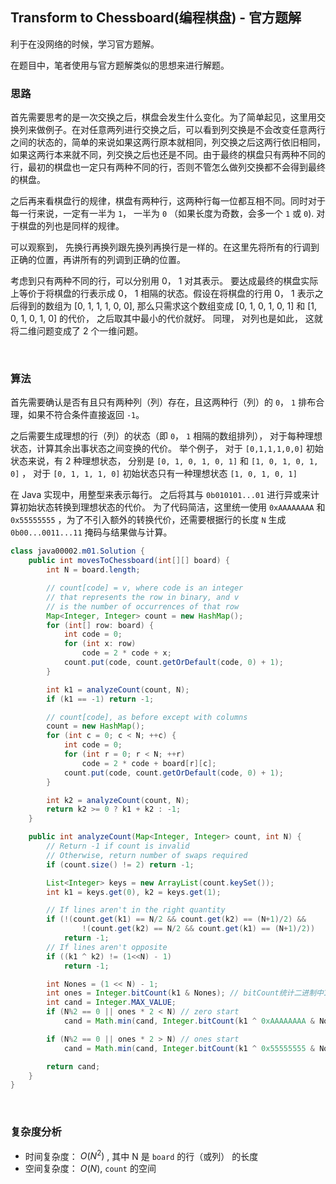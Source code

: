 ## Transform to Chessboard(编程棋盘) - 官方题解

利于在没网络的时候，学习官方题解。

在题目中，笔者使用与官方题解类似的思想来进行解题。

### **思路**

首先需要思考的是一次交换之后，棋盘会发生什么变化。为了简单起见，这里用交换列来做例子。在对任意两列进行交换之后，可以看到列交换是不会改变任意两行之间的状态的，简单的来说如果这两行原本就相同，列交换之后这两行依旧相同，如果这两行本来就不同，列交换之后也还是不同。由于最终的棋盘只有两种不同的行，最初的棋盘也一定只有两种不同的行，否则不管怎么做列交换都不会得到最终的棋盘。

之后再来看棋盘行的规律，棋盘有两种行，这两种行每一位都互相不同。同时对于每一行来说，一定有一半为 `1`， 一半为 `0` （如果长度为奇数，会多一个 `1` 或 `0`). 对于棋盘的列也是同样的规律。

可以观察到， 先换行再换列跟先换列再换行是一样的。在这里先将所有的行调到正确的位置，再讲所有的列调到正确的位置。

考虑到只有两种不同的行，可以分别用 0， 1 对其表示。 要达成最终的棋盘实际上等价于将棋盘的行表示成 0， 1 相隔的状态。假设在将棋盘的行用 0， 1 表示之后得到的数组为 [0, 1, 1, 1, 0, 0], 那么只需求这个数组变成 [0, 1, 0, 1, 0, 1] 和 [1, 0, 1, 0, 1, 0] 的代价， 之后取其中最小的代价就好。 同理， 对列也是如此， 这就将二维问题变成了 2 个一维问题。

&nbsp;

### 算法

首先需要确认是否有且只有两种列（列）存在，且这两种行（列）的 `0`， `1` 排布合理，如果不符合条件直接返回 `-1`。

之后需要生成理想的行（列）的状态（即 `0`， `1` 相隔的数组排列）， 对于每种理想状态，计算其余出事状态之间变换的代价。 举个例子， 对于 `[0,1,1,1,0,0]`  初始状态来说，有 2 种理想状态， 分别是 `[0, 1, 0, 1, 0, 1]` 和 `[1, 0, 1, 0, 1, 0]` ， 对于 `[0, 1, 1, 1, 0]` 初始状态只有一种理想状态 `[1, 0, 1, 0, 1]`

在 Java 实现中，用整型来表示每行。 之后将其与 `0b010101...01` 进行异或来计算初始状态转换到理想状态的代价。 为了代码简洁，这里统一使用 `0xAAAAAAAA` 和 `0x55555555` ，为了不引入额外的转换代价，还需要根据行的长度 `N` 生成 `0b00...0011...11` 掩码与结果做与计算。

```java
class java00002.m01.Solution {
    public int movesToChessboard(int[][] board) {
        int N = board.length;

        // count[code] = v, where code is an integer
        // that represents the row in binary, and v
        // is the number of occurrences of that row
        Map<Integer, Integer> count = new HashMap();
        for (int[] row: board) {
            int code = 0;
            for (int x: row)
                code = 2 * code + x;
            count.put(code, count.getOrDefault(code, 0) + 1);
        }

        int k1 = analyzeCount(count, N);
        if (k1 == -1) return -1;

        // count[code], as before except with columns
        count = new HashMap();
        for (int c = 0; c < N; ++c) {
            int code = 0;
            for (int r = 0; r < N; ++r)
                code = 2 * code + board[r][c];
            count.put(code, count.getOrDefault(code, 0) + 1);
        }

        int k2 = analyzeCount(count, N);
        return k2 >= 0 ? k1 + k2 : -1;
    }

    public int analyzeCount(Map<Integer, Integer> count, int N) {
        // Return -1 if count is invalid
        // Otherwise, return number of swaps required
        if (count.size() != 2) return -1;

        List<Integer> keys = new ArrayList(count.keySet());
        int k1 = keys.get(0), k2 = keys.get(1);

        // If lines aren't in the right quantity
        if (!(count.get(k1) == N/2 && count.get(k2) == (N+1)/2) &&
                !(count.get(k2) == N/2 && count.get(k1) == (N+1)/2))
            return -1;
        // If lines aren't opposite
        if ((k1 ^ k2) != (1<<N) - 1)
            return -1;

        int Nones = (1 << N) - 1;
        int ones = Integer.bitCount(k1 & Nones); // bitCount统计二进制中1的个数
        int cand = Integer.MAX_VALUE;
        if (N%2 == 0 || ones * 2 < N) // zero start
            cand = Math.min(cand, Integer.bitCount(k1 ^ 0xAAAAAAAA & Nones) / 2);

        if (N%2 == 0 || ones * 2 > N) // ones start
            cand = Math.min(cand, Integer.bitCount(k1 ^ 0x55555555 & Nones) / 2);

        return cand;
    }
}
```

&nbsp;

### 复杂度分析

- 时间复杂度： $O(N^2)$ , 其中 N 是 `board` 的行（或列） 的长度
- 空间复杂度： $O(N)$,  `count` 的空间



